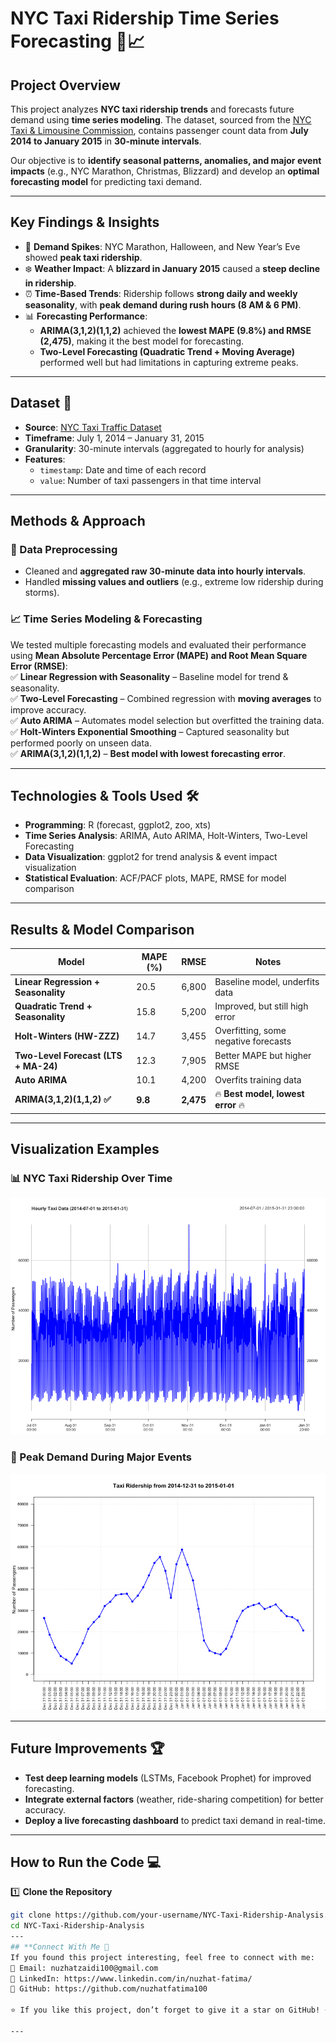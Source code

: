 # NYC Taxi Ridership Time Series Forecasting 🚕📈  

## **Project Overview**  
This project analyzes **NYC taxi ridership trends** and forecasts future demand using **time series modeling**. The dataset, sourced from the [NYC Taxi & Limousine Commission](https://www.kaggle.com/datasets/julienjta/nyc-taxi-traffic), contains passenger count data from **July 2014 to January 2015** in **30-minute intervals**.  

Our objective is to **identify seasonal patterns, anomalies, and major event impacts** (e.g., NYC Marathon, Christmas, Blizzard) and develop an **optimal forecasting model** for predicting taxi demand.  

---

## **Key Findings & Insights**  
- 🚀 **Demand Spikes**: NYC Marathon, Halloween, and New Year’s Eve showed **peak taxi ridership**.  
- ❄️ **Weather Impact**: A **blizzard in January 2015** caused a **steep decline in ridership**.  
- ⏰ **Time-Based Trends**: Ridership follows **strong daily and weekly seasonality**, with **peak demand during rush hours (8 AM & 6 PM)**.  
- 📊 **Forecasting Performance**:  
  - **ARIMA(3,1,2)(1,1,2)** achieved the **lowest MAPE (9.8%) and RMSE (2,475)**, making it the best model for forecasting.  
  - **Two-Level Forecasting (Quadratic Trend + Moving Average)** performed well but had limitations in capturing extreme peaks.  

---

## **Dataset** 📂  
- **Source**: [NYC Taxi Traffic Dataset](https://www.kaggle.com/datasets/julienjta/nyc-taxi-traffic)  
- **Timeframe**: July 1, 2014 – January 31, 2015  
- **Granularity**: 30-minute intervals (aggregated to hourly for analysis)  
- **Features**:  
  - `timestamp`: Date and time of each record  
  - `value`: Number of taxi passengers in that time interval  

---

## **Methods & Approach**  
### **📌 Data Preprocessing**  
- Cleaned and **aggregated raw 30-minute data into hourly intervals**.  
- Handled **missing values and outliers** (e.g., extreme low ridership during storms).  

### **📈 Time Series Modeling & Forecasting**  
We tested multiple forecasting models and evaluated their performance using **Mean Absolute Percentage Error (MAPE) and Root Mean Square Error (RMSE)**:  
✅ **Linear Regression with Seasonality** – Baseline model for trend & seasonality.  
✅ **Two-Level Forecasting** – Combined regression with **moving averages** to improve accuracy.  
✅ **Auto ARIMA** – Automates model selection but overfitted the training data.  
✅ **Holt-Winters Exponential Smoothing** – Captured seasonality but performed poorly on unseen data.  
✅ **ARIMA(3,1,2)(1,1,2)** – **Best model with lowest forecasting error**.  

---

## **Technologies & Tools Used** 🛠️  
- **Programming**: R (forecast, ggplot2, zoo, xts)  
- **Time Series Analysis**: ARIMA, Auto ARIMA, Holt-Winters, Two-Level Forecasting  
- **Data Visualization**: ggplot2 for trend analysis & event impact visualization  
- **Statistical Evaluation**: ACF/PACF plots, MAPE, RMSE for model comparison  

---

## **Results & Model Comparison**  
| Model | MAPE (%) | RMSE | Notes |
|--------|--------|--------|--------------------------------------|
| **Linear Regression + Seasonality** | 20.5 | 6,800 | Baseline model, underfits data |
| **Quadratic Trend + Seasonality** | 15.8 | 5,200 | Improved, but still high error |
| **Holt-Winters (HW-ZZZ)** | 14.7 | 3,455 | Overfitting, some negative forecasts |
| **Two-Level Forecast (LTS + MA-24)** | 12.3 | 7,905 | Better MAPE but higher RMSE |
| **Auto ARIMA** | 10.1 | 4,200 | Overfits training data |
| **ARIMA(3,1,2)(1,1,2) ✅** | **9.8** | **2,475** | 🔥 **Best model, lowest error** 🔥 |

---
 
## Visualization Examples  
### 📊 NYC Taxi Ridership Over Time  
![Ridership Trends](https://github.com/nuzhatfatima100/NYC-Taxi-Ridership-Time-Series-Analysis/blob/main/ridership_trends.png)  

### 🚀 Peak Demand During Major Events  
![Event Impact](https://github.com/nuzhatfatima100/NYC-Taxi-Ridership-Time-Series-Analysis/blob/main/event_impact.png)  

---

## **Future Improvements** 🏆  
- **Test deep learning models** (LSTMs, Facebook Prophet) for improved forecasting.  
- **Integrate external factors** (weather, ride-sharing competition) for better accuracy.  
- **Deploy a live forecasting dashboard** to predict taxi demand in real-time.  

---

## **How to Run the Code** 💻  
1️⃣ **Clone the Repository**  
```bash
git clone https://github.com/your-username/NYC-Taxi-Ridership-Analysis.git
cd NYC-Taxi-Ridership-Analysis
---
## **Connect With Me 🚀
If you found this project interesting, feel free to connect with me:
📧 Email: nuzhatzaidi100@gmail.com
💼 LinkedIn: https://www.linkedin.com/in/nuzhat-fatima/
📂 GitHub: https://github.com/nuzhatfatima100

⭐ If you like this project, don’t forget to give it a star on GitHub! ⭐

---

